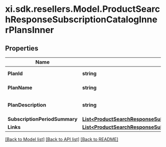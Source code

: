 # xi.sdk.resellers.Model.ProductSearchResponseSubscriptionCatalogInnerPlansInner

## Properties

Name | Type | Description | Notes
------------ | ------------- | ------------- | -------------
**PlanId** | **string** | ID of the Plan. | [optional] 
**PlanName** | **string** | Name of the Plan. | [optional] 
**PlanDescription** | **string** | The description of the Plan | [optional] 
**SubscriptionPeriodSummary** | [**List&lt;ProductSearchResponseSubscriptionCatalogInnerPlansInnerSubscriptionPeriodSummaryInner&gt;**](ProductSearchResponseSubscriptionCatalogInnerPlansInnerSubscriptionPeriodSummaryInner.md) |  | [optional] 
**Links** | [**List&lt;ProductSearchResponseSubscriptionCatalogInnerPlansInnerLinksInner&gt;**](ProductSearchResponseSubscriptionCatalogInnerPlansInnerLinksInner.md) |  | [optional] 

[[Back to Model list]](../README.md#documentation-for-models) [[Back to API list]](../README.md#documentation-for-api-endpoints) [[Back to README]](../README.md)

